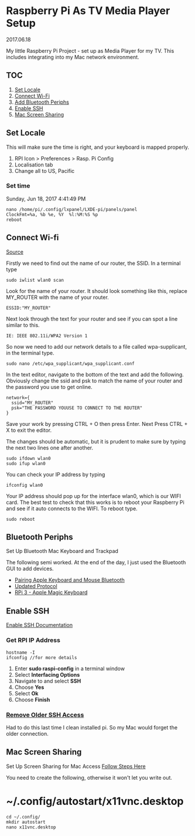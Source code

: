 # Raspberry Pi As TV Media Player Setup

2017.06.18

My little Raspberry Pi Project - set up as Media Player for my TV. This includes integrating into my Mac network environment.

## TOC
1. [Set Locale](#set-lacale)
2. [Connect Wi-Fi](#connect-wi-fi)
3. [Add Bluetooth Periphs](#bluetooth-periphs)
4. [Enable SSH](#enable-ssh)
5. [Mac Screen Sharing](#mac-screen-sharing)


## Set Locale

This will make sure the time is right, and your keyboard is mapped properly.

1. RPI Icon > Preferences > Rasp. Pi Config
2. Localisation tab
3. Change all to US, Pacific

### Set time
Sunday, Jun 18, 2017 4:41:49 PM

    nano /home/pi/.config/lxpanel/LXDE-pi/panels/panel
    ClockFmt=%a, %b %e, %Y  %l:%M:%S %p
    reboot

## Connect Wi-fi

[Source](https://www.element14.com/community/community/raspberry-pi/raspberrypi_projects/blog/2016/03/11/a-more-powerful-plex-media-server-using-raspberry-pi-3)

Firstly we need to find out the name of our router, the SSID.
In a terminal type

    sudo iwlist wlan0 scan  

Look for the name of your router. It should look something like this, replace MY_ROUTER with the name of your router.

    ESSID:"MY_ROUTER"  

Next look through the text for your router and see if you can spot a line similar to this.

    IE: IEEE 802.11i/WPA2 Version 1  

So now we need to add our network details to a file called wpa-supplicant, in the terminal type.

    sudo nano /etc/wpa_supplicant/wpa_supplicant.conf  

In the text editor, navigate to the bottom of the text and add the following. Obviously change the ssid and psk to match the name of your router and the password you use to get online.

    network={  
      ssid="MY_ROUTER"  
      psk="THE PASSWORD YOUUSE TO CONNECT TO THE ROUTER"  
    }  

Save your work by pressing CTRL + O then press Enter. Next Press CTRL + X to exit the editor.

The changes should be automatic, but it is prudent to make sure by typing the next two lines one after another.

    sudo ifdown wlan0  
    sudo ifup wlan0  

You can check your IP address by typing

    ifconfig wlan0  

Your IP address should pop up for the interface wlan0, which is our WIFI card.
The best test to check that this works is to reboot your Raspberry Pi and see if it auto connects to the WIFI. To reboot type.

    sudo reboot  

## Bluetooth Periphs
Set Up Bluetooth Mac Keyboard and Trackpad

The following semi worked. At the end of the day, I just used the Bluetooth GUI to add devices.

* [Pairing Apple Keyboard and Mouse Bluetooth](http://www.adeepbite.com/apple-bluetooth-wireless-keyboard-trackpad-raspberry-pi/)
* [Updated Protocol](https://www.raspberrypi.org/forums/viewtopic.php?f=28&t=133961)
* [RPi 3 - Apple Magic Keyboard
](https://www.raspberrypi.org/forums/viewtopic.php?f=28&t=138578)



## Enable SSH
[Enable SSH Documentation](https://www.raspberrypi.org/documentation/remote-access/ssh/)

### Get RPI IP Address
    hostname -I
    ifconfig //for more details


1. Enter <b>sudo raspi-config</b> in a terminal window
2. Select <b>Interfacing Options</b>
3. Navigate to and select <b>SSH</b>
4. Choose <b>Yes</b>
5. Select <b>Ok</b>
6. Choose <b>Finish</b>

### [Remove Older SSH Access](https://www.godaddy.com/help/ssh-login-warning-remote-host-identification-has-changed-12161)
Had to do this last time I clean installed pi. So my Mac would forget the older connection.


## Mac Screen Sharing
Set Up Screen Sharing for Mac Access
[Follow Steps Here](https://stackoverflow.com/questions/32361132/screen-sharing-between-raspberry-pi-and-mac-osx)

You need to create the following, otherwise it won't let you write out.
# ~/.config/autostart/x11vnc.desktop
    cd ~/.config/
    mkdir autostart
    nano x11vnc.desktop








